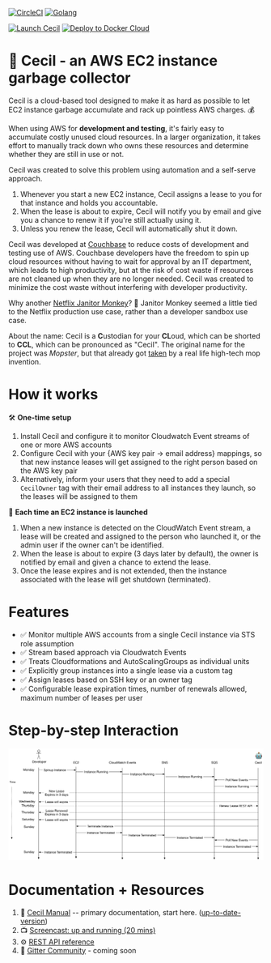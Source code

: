 [![CircleCI](https://circleci.com/gh/tleyden/cecil.svg?style=svg&circle-token=95a33d3c7729a0423eb4acdf306a8ebf398647d3)](https://circleci.com/gh/tleyden/cecil) [![Golang](https://img.shields.io/badge/Go-1.7-brightgreen.svg)](https://golang.org/) 

[![Launch Cecil](https://s3.amazonaws.com/cloudformation-examples/cloudformation-launch-stack.png)](https://console.aws.amazon.com/cloudformation/home?region=us-east-1#/stacks/new?stackName=CecilRootStack&templateURL=http://tleyden-misc.s3.amazonaws.com/cecil/cecil-root.template) [![Deploy to Docker Cloud](https://files.cloud.docker.com/images/deploy-to-dockercloud.svg)](https://cloud.docker.com/stack/deploy/?repo=https://github.com/tleyden/cecil) 


# 🤖 Cecil - an AWS EC2 instance garbage collector

Cecil is a cloud-based tool designed to make it as hard as possible to let EC2 instance garbage accumulate and rack up pointless AWS charges. 💰

When using AWS for **development and testing**, it's fairly easy to accumulate costly unused cloud resources.  In a larger organization, it takes effort to manually track down who owns these resources and determine whether they are still in use or not.

Cecil was created to solve this problem using automation and a self-serve approach.

1. Whenever you start a new EC2 instance, Cecil assigns a lease to you for that instance and holds you accountable.
1. When the lease is about to expire, Cecil will notify you by email and give you a chance to renew it if you're still actually using it.
1. Unless you renew the lease, Cecil will automatically shut it down.

Cecil was developed at [Couchbase](http://www.couchbase.com) to reduce costs of development and testing use of AWS.  Couchbase developers have the freedom to spin up cloud resources without having to wait for approval by an IT department, which leads to high productivity, but at the risk of cost waste if resources are not cleaned up when they are no longer needed.  Cecil was created to minimize the cost waste without interfering with developer productivity.

Why another [Netflix Janitor Monkey](https://github.com/Netflix/SimianArmy/wiki/Janitor-Home)? 🙈 Janitor Monkey seemed a little tied to the Netflix production use case, rather than a developer sandbox use case.

About the name: Cecil is a **C**ustodian for your **CL**oud, which can be shorted to **CCL**, which can be pronounced as "Cecil".  The original name for the project was *Mopster*, but that already got [taken](https://www.youtube.com/watch?v=SoYt_CNqE1g) by a real life high-tech mop invention.

# How it works

🛠 **One-time setup**

1. Install Cecil and configure it to monitor Cloudwatch Event streams of one or more AWS accounts
1. Configure Cecil with your {AWS key pair -> email address} mappings, so that new instance leases will get assigned to the right person based on the AWS key pair
1. Alternatively, inform your users that they need to add a special `CecilOwner` tag with their email address to all instances they launch, so the leases will be assigned to them

🚀 **Each time an EC2 instance is launched**

1. When a new instance is detected on the CloudWatch Event stream, a lease will be created and assigned to the person who launched it, or the admin user if the owner can't be identified.
1. When the lease is about to expire (3 days later by default), the owner is notified by email and given a chance to extend the lease.
1. Once the lease expires and is not extended, then the instance associated with the lease will get shutdown (terminated).

# Features

* ✅ Monitor multiple AWS accounts from a single Cecil instance via STS role assumption
* ✅ Stream based approach via Cloudwatch Events
* ✅ Treats Cloudformations and AutoScalingGroups as individual units
* ✅ Explicitly group instances into a single lease via a custom tag
* ✅ Assign leases based on SSH key or an owner tag
* ✅ Configurable lease expiration times, number of renewals allowed, maximum number of leases per user

# Step-by-step Interaction

![](docs/architecture-flowcharts/interaction-diagram.png)

# Documentation + Resources

1. 📓 [Cecil Manual](http://tleyden-misc.s3.amazonaws.com/cecil/index.html) -- primary documentation, start here.  ([up-to-date-version](docs/index.asciidoc))
1. 📺 [Screencast: up and running (20 mins)](http://tleyden-misc.s3.amazonaws.com/cecil/CecilScreencastHD.mp4)
1. ⚙ [REST API reference](http://petstore.swagger.io/?url=https://gist.githubusercontent.com/tleyden/274e0605cb530deaf0c2c97f55644b00/raw/bdff0dccefee214f3ba588b0d49f8c70b52e9ada/cecil-api.yaml)
1. 📰 [Gitter Community](https://gitter.im/tleyden/cecil) - coming soon






